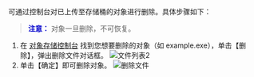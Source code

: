 可通过控制台对已上传至存储桶的对象进行删除。具体步骤如下：
>**<font color="#0000cc">注意：</font>**
对象一旦删除，不可恢复。

1. 在 [对象存储控制台](http://console.tce.fsphere.cn/cos4) 找到您想要删除的对象（如 example.exe），单击【删除】，弹出删除文件对话框。
  ![文件列表2](http://imgcache.tcecqpoc.fsphere.cn/image/mc.qcloudimg.com/static/img/18ed2294f880e3e886fc0159d91a52d4/image.png)
2. 单击【确定】即可删除对象。
  ![删除文件](http://imgcache.tcecqpoc.fsphere.cn/image/mc.qcloudimg.com/static/img/4cbfb138030c5f141279f1dc1916f16b/image.png)
